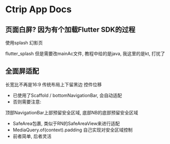 # Ctrip App Docs

## 页面白屏? 因为有个加载Flutter SDK的过程

使用splash 幻影页

flutter_splash 但是需要改mainAc文件, 教程中给的是java, 我这里的是kt, 打扰了

## 全面屏适配

长宽比不再是16:9 传统布局上下留黑边
控件位移

- 已使用了Scaffold / bottomNavigationBar, 会自动适配
- 否则需要注意:
  
顶部NavigationBar上部预留安全区域, 底部NB的底部预留安全区域

- SafeArea包裹, 类似于RN的SafeAreaView来进行适配
- MediaQuery.of(context).padding 自己实现对安全区域控制
- 前者简单, 后者灵活